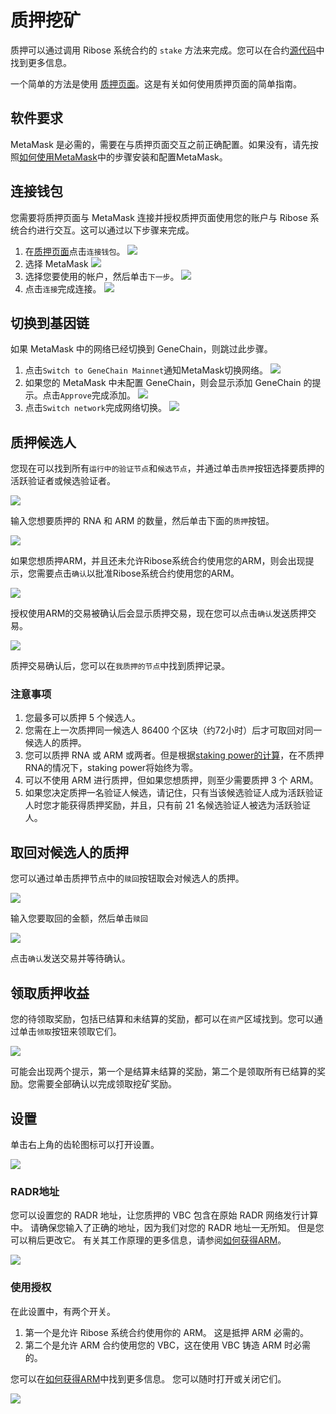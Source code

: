 # 质押挖矿

质押可以通过调用 Ribose 系统合约的 `stake` 方法来完成。您可以在合约[源代码](https://github.com/genechain-io/system-contract/blob/master/contracts/Ribose.sol)中找到更多信息。

一个简单的方法是使用 [质押页面](https://staking.genechain.io)。这是有关如何使用质押页面的简单指南。

## 软件要求

MetaMask 是必需的，需要在与质押页面交互之前正确配置。如果没有，请先按照[如何使用MetaMask](../metamask.md)中的步骤安装和配置MetaMask。

## 连接钱包

您需要将质押页面与 MetaMask 连接并授权质押页面使用您的账户与 Ribose 系统合约进行交互。这可以通过以下步骤来完成。

1. 在[质押页面](https://staking.genechain.io)点击`连接钱包`。 ![](../../.gitbook/assets/staking-connect-1.png)
2. 选择 MetaMask ![](../../.gitbook/assets/staking-connect-2.png)
3. 选择您要使用的帐户，然后单击`下一步`。 ![](../../.gitbook/assets/staking-connect-3.png)
4. 点击`连接`完成连接。 ![](../../.gitbook/assets/staking-connect-4.png)

## 切换到基因链

如果 MetaMask 中的网络已经切换到 GeneChain，则跳过此步骤。

1. 点击`Switch to GeneChain Mainnet`通知MetaMask切换网络。 ![](../../.gitbook/assets/staking-connect-5.png)
2. 如果您的 MetaMask 中未配置 GeneChain，则会显示添加 GeneChain 的提示。点击`Approve`完成添加。 ![](../../.gitbook/assets/staking-connect-6.png)
3. 点击`Switch network`完成网络切换。 ![](../../.gitbook/assets/staking-connect-7.png)

## 质押候选人

您现在可以找到所有`运行中的验证节点`和`候选节点`，并通过单击`质押`按钮选择要质押的活跃验证者或候选验证者。

![](../../.gitbook/assets/staking-stake-1.png)

输入您想要质押的 RNA 和 ARM 的数量，然后单击下面的`质押`按钮。

![](../../.gitbook/assets/staking-stake-2.png)

如果您想质押ARM，并且还未允许Ribose系统合约使用您的ARM，则会出现提示，您需要点击`确认`以批准Ribose系统合约使用您的ARM。

![](../../.gitbook/assets/staking-stake-3.png)

授权使用ARM的交易被确认后会显示质押交易，现在您可以点击`确认`发送质押交易。

![](../../.gitbook/assets/staking-stake-4.png)

质押交易确认后，您可以在`我质押的节点`中找到质押记录。

### 注意事项

1. 您最多可以质押 5 个候选人。
2. 您需在上一次质押同一候选人 86400 个区块（约72小时）后才可取回对同一候选人的质押。
3. 您可以质押 RNA 或 ARM 或两者。但是根据[staking power的计算](../../for-developers/ribose-consensus-protocol.md#staking-power)，在不质押RNA的情况下，staking power将始终为零。
4. 可以不使用 ARM 进行质押，但如果您想质押，则至少需要质押 3 个 ARM。
5. 如果您决定质押一名验证人候选，请记住，只有当该候选验证人成为活跃验证人时您才能获得质押奖励，并且，只有前 21 名候选验证人被选为活跃验证人。

## 取回对候选人的质押

您可以通过单击质押节点中的`赎回`按钮取会对候选人的质押。

![](../../.gitbook/assets/staking-unstake-1.png)

输入您要取回的金额，然后单击`赎回`

![](../../.gitbook/assets/staking-unstake-2.png)

点击`确认`发送交易并等待确认。

## 领取质押收益

您的待领取奖励，包括已结算和未结算的奖励，都可以在`资产`区域找到。您可以通过单击`领取`按钮来领取它们。

![](../../.gitbook/assets/staking-withdraw.png)

可能会出现两个提示，第一个是结算未结算的奖励，第二个是领取所有已结算的奖励。您需要全部确认以完成领取挖矿奖励。

## 设置

单击右上角的齿轮图标可以打开设置。

![](../../.gitbook/assets/staking-settings-1.png)

### RADR地址

您可以设置您的 RADR 地址，让您质押的 VBC 包含在原始 RADR 网络发行计算中。 请确保您输入了正确的地址，因为我们对您的 RADR 地址一无所知。 但是您可以稍后更改它。 有关其工作原理的更多信息，请参阅[如何获得ARM](how-to-get-arm.md#she-zhi-bei-zhu)。

![](../../.gitbook/assets/staking-settings-2.png)

### 使用授权

在此设置中，有两个开关。 

1. 第一个是允许 Ribose 系统合约使用你的 ARM。 这是抵押 ARM 必需的。 
2. 第二个是允许 ARM 合约使用您的 VBC，这在使用 VBC 铸造 ARM 时必需的。 

您可以在[如何获得ARM](how-to-get-arm.md#mint)中找到更多信息。 您可以随时打开或关闭它们。

![](../../.gitbook/assets/staking-settings-3.png)

